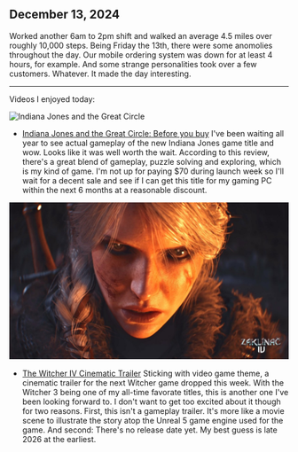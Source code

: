 ## December 13, 2024

Worked another 6am to 2pm shift and walked an average 4.5 miles over roughly 10,000 steps. Being Friday the 13th, there were some anomolies throughout the day. Our mobile ordering system was down for at least 4 hours, for example. And some strange personalities took over a few customers. Whatever. It made the day interesting.

---

Videos I enjoyed today:

![Indiana Jones and the Great Circle](../../../Images/IMG_0230.png)

- [Indiana Jones and the Great Circle: Before you buy](https://youtu.be/0oj88MivbHc?si=WHuvIalJLzMTyrfW) I've been waiting all year to see actual gameplay of the new Indiana Jones game title and wow. Looks like it was well worth the wait. According to this review, there's a great blend of gameplay, puzzle solving and exploring, which is my kind of game. I'm not up for paying $70 during launch week so I'll wait for a decent sale and see if I can get this title for my gaming PC within the next 6 months at a reasonable discount.

![The Witcher 4 trailer](../../../Images/IMG_0233.jpeg)

- [The Witcher IV Cinematic Trailer](https://youtu.be/54dabgZJ5YA?si=g-sjnR69trq8NcY9) Sticking with video game theme, a cinematic trailer for the next Witcher game dropped this week. With the Witcher 3 being one of my all-time favorate titles, this is another one I've been looking forward to. I don't want to get too excited about it though for two reasons. First, this isn't a gameplay trailer. It's more like a movie scene to illustrate the story atop the Unreal 5 game engine used for the game. And second: There's no release date yet. My best guess is late 2026 at the earliest. 
